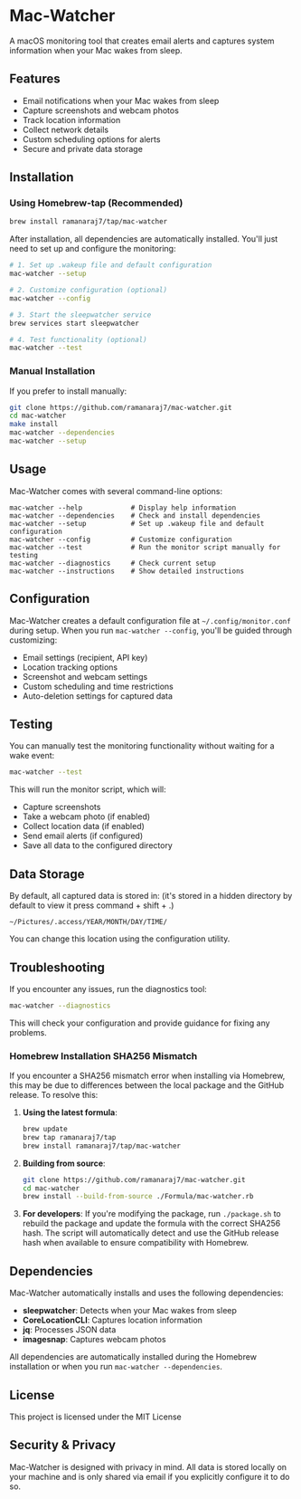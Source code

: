 # Mac-Watcher

A macOS monitoring tool that creates email alerts and captures system information when your Mac wakes from sleep.

## Features

- Email notifications when your Mac wakes from sleep
- Capture screenshots and webcam photos
- Track location information
- Collect network details
- Custom scheduling options for alerts
- Secure and private data storage

## Installation

### Using Homebrew-tap (Recommended)

```bash
brew install ramanaraj7/tap/mac-watcher
```

After installation, all dependencies are automatically installed. You'll just need to set up and configure the monitoring:

```bash
# 1. Set up .wakeup file and default configuration
mac-watcher --setup

# 2. Customize configuration (optional)
mac-watcher --config

# 3. Start the sleepwatcher service
brew services start sleepwatcher

# 4. Test functionality (optional)
mac-watcher --test
```

### Manual Installation

If you prefer to install manually:

```bash
git clone https://github.com/ramanaraj7/mac-watcher.git
cd mac-watcher
make install
mac-watcher --dependencies
mac-watcher --setup
```

## Usage

Mac-Watcher comes with several command-line options:

```
mac-watcher --help            # Display help information
mac-watcher --dependencies    # Check and install dependencies
mac-watcher --setup           # Set up .wakeup file and default configuration
mac-watcher --config          # Customize configuration
mac-watcher --test            # Run the monitor script manually for testing
mac-watcher --diagnostics     # Check current setup
mac-watcher --instructions    # Show detailed instructions
```

## Configuration

Mac-Watcher creates a default configuration file at `~/.config/monitor.conf` during setup. When you run `mac-watcher --config`, you'll be guided through customizing:

- Email settings (recipient, API key)
- Location tracking options
- Screenshot and webcam settings
- Custom scheduling and time restrictions
- Auto-deletion settings for captured data

## Testing

You can manually test the monitoring functionality without waiting for a wake event:

```bash
mac-watcher --test
```

This will run the monitor script, which will:
- Capture screenshots
- Take a webcam photo (if enabled)
- Collect location data (if enabled)
- Send email alerts (if configured)
- Save all data to the configured directory

## Data Storage

By default, all captured data is stored in:
(it's stored in a hidden directory by default to view it press command + shift + .)

```
~/Pictures/.access/YEAR/MONTH/DAY/TIME/
```

You can change this location using the configuration utility.

## Troubleshooting

If you encounter any issues, run the diagnostics tool:

```bash
mac-watcher --diagnostics
```

This will check your configuration and provide guidance for fixing any problems.

### Homebrew Installation SHA256 Mismatch

If you encounter a SHA256 mismatch error when installing via Homebrew, this may be due to differences between the local package and the GitHub release. To resolve this:

1. **Using the latest formula**:
   ```bash
   brew update
   brew tap ramanaraj7/tap
   brew install ramanaraj7/tap/mac-watcher
   ```

2. **Building from source**:
   ```bash
   git clone https://github.com/ramanaraj7/mac-watcher.git
   cd mac-watcher
   brew install --build-from-source ./Formula/mac-watcher.rb
   ```

3. **For developers**: If you're modifying the package, run `./package.sh` to rebuild the package and update the formula with the correct SHA256 hash. The script will automatically detect and use the GitHub release hash when available to ensure compatibility with Homebrew.

## Dependencies

Mac-Watcher automatically installs and uses the following dependencies:

- **sleepwatcher**: Detects when your Mac wakes from sleep
- **CoreLocationCLI**: Captures location information
- **jq**: Processes JSON data
- **imagesnap**: Captures webcam photos

All dependencies are automatically installed during the Homebrew installation or when you run `mac-watcher --dependencies`.

## License

This project is licensed under the MIT License

## Security & Privacy

Mac-Watcher is designed with privacy in mind. All data is stored locally on your machine and is only shared via email if you explicitly configure it to do so. 